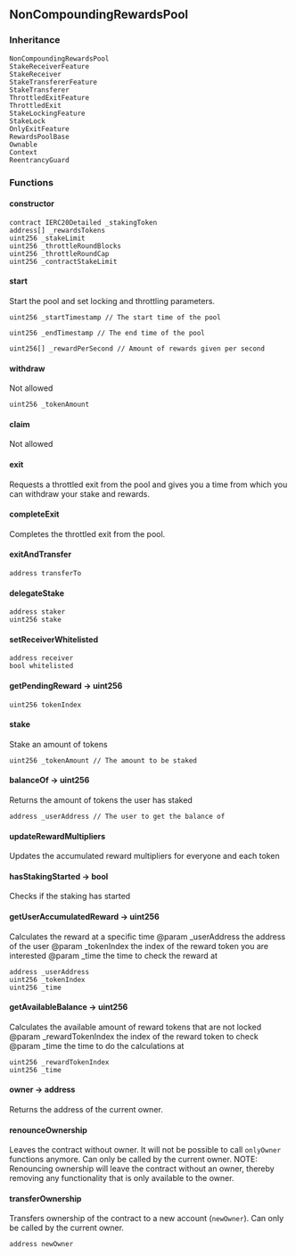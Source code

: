 ## NonCompoundingRewardsPool





### Inheritance

    NonCompoundingRewardsPool
    StakeReceiverFeature
    StakeReceiver
    StakeTransfererFeature
    StakeTransferer
    ThrottledExitFeature
    ThrottledExit
    StakeLockingFeature
    StakeLock
    OnlyExitFeature
    RewardsPoolBase
    Ownable
    Context
    ReentrancyGuard


### Functions

  #### constructor

  

  

    contract IERC20Detailed _stakingToken 
    address[] _rewardsTokens 
    uint256 _stakeLimit 
    uint256 _throttleRoundBlocks 
    uint256 _throttleRoundCap 
    uint256 _contractStakeLimit 
  #### start

  

  Start the pool and set locking and throttling parameters.


    uint256 _startTimestamp // The start time of the pool

    uint256 _endTimestamp // The end time of the pool

    uint256[] _rewardPerSecond // Amount of rewards given per second
  #### withdraw

  

  Not allowed

    uint256 _tokenAmount 
  #### claim

  

  Not allowed

  #### exit

  

  Requests a throttled exit from the pool and gives you a time from which you can withdraw your stake and rewards.

  #### completeExit

  

  Completes the throttled exit from the pool.

  #### exitAndTransfer

  

  

    address transferTo 
  #### delegateStake

  

  

    address staker 
    uint256 stake 
  #### setReceiverWhitelisted

  

  

    address receiver 
    bool whitelisted 
  #### getPendingReward → uint256

  

  

    uint256 tokenIndex 
  #### stake

  

  Stake an amount of tokens


    uint256 _tokenAmount // The amount to be staked
  #### balanceOf → uint256

  

  Returns the amount of tokens the user has staked


    address _userAddress // The user to get the balance of
  #### updateRewardMultipliers

  

  Updates the accumulated reward multipliers for everyone and each token

  #### hasStakingStarted → bool

  

  Checks if the staking has started

  #### getUserAccumulatedReward → uint256

  

  Calculates the reward at a specific time
		@param _userAddress the address of the user
		@param _tokenIndex the index of the reward token you are interested
        @param _time the time to check the reward at

    address _userAddress 
    uint256 _tokenIndex 
    uint256 _time 
  #### getAvailableBalance → uint256

  

  Calculates the available amount of reward tokens that are not locked
		@param _rewardTokenIndex the index of the reward token to check
		@param _time the time to do the calculations at

    uint256 _rewardTokenIndex 
    uint256 _time 
  #### owner → address

  

  Returns the address of the current owner.

  #### renounceOwnership

  

  Leaves the contract without owner. It will not be possible to call
`onlyOwner` functions anymore. Can only be called by the current owner.
NOTE: Renouncing ownership will leave the contract without an owner,
thereby removing any functionality that is only available to the owner.

  #### transferOwnership

  

  Transfers ownership of the contract to a new account (`newOwner`).
Can only be called by the current owner.

    address newOwner 


